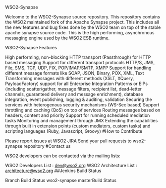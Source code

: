 WSO2-Synapse

Welcome to the WSO2-Synapse source repository. This repository contains the WSO2 maintained fork of the Apache Synapse project. This includes all the new features and bug fixes done by the WSO2 team on top of the stable apache synapse source code. This is the high performing, asynchronous messaging engine used by the WSO2 ESB runtime.

WSO2-Synapse Features

High performing, non-blocking HTTP transport (Passthrough) for HTTP based messaging Support for different transport protocols HTTP/S, JMS, File, SMS, TCP, UDP, FIX, POP/IMAP/SMTP, XMPP Support for handling different message formats like SOAP, JSON, Binary, POX, XML, Text Transforming messages with different methods (XSLT, XQuery, PayloadFactory) support for all Enterprise Integration Patterns or EIPs (including scatter/gather, message filters, recipient list, dead-letter channels, guaranteed delivery and message enrichment), database integration, event publishing, logging & auditing, validation Securing the services with heterogenous security mechanisms (WS-Sec based) Support throttling and caching (QoS) on top of services Routing messages based on headers, content and priority Support for running scheduled mediation tasks Monitoring and management through JMX Extending the capabilities through built in extension points (custom mediators, custom tasks) and scripting languages (Ruby, Javascript, Groovy) #How to Contribute

Please report issues at WSO2 JIRA Send your pull requests to wso2-synapse repository #Contact us

WSO2 developers can be contacted via the mailing lists:

WSO2 Developers List : dev@wso2.org WSO2 Architecture List : architecture@wso2.org ##Jenkins Build Status

Branch Build Status wso2-synapse masterBuild Status